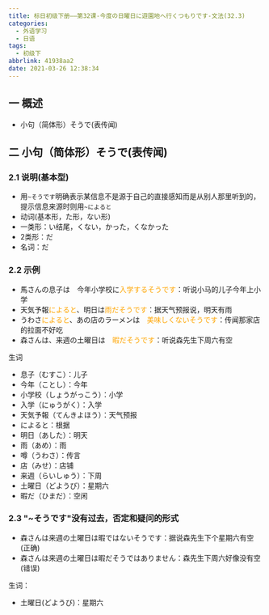 ```yaml
---
title: 标日初级下册——第32课-今度の日曜日に遊園地へ行くつもりです-文法(32.3)
categories:
  - 外语学习
  - 日语
tags:
  - 初级下
abbrlink: 41938aa2
date: 2021-03-26 12:38:34
---
```

## 一 概述

* 小句（简体形）そうで(表传闻)

<!--more-->

## 二 小句（简体形）そうで(表传闻)

### 2.1 说明(基本型)

* 用`~そうです`明确表示某信息不是源于自己的直接感知而是从别人那里听到的，提示信息来源时则用`~によると`
* 动词(基本形，た形，ない形)
* 一类形：い结尾，くない，かった，くなかった
* 2类形：だ
* 名词：だ

### 2.2 示例

* 馬さんの息子は　今年小学校に<font color="orange">入学するそうです</font>：听说小马的儿子今年上小学
* 天気予報<font color="orange">によると</font>、明日は<font color="orange">雨だそうです</font>：据天气预报说，明天有雨
* うわさ<font color="orange">によると</font>、あの店のラーメンは　<font color="orange">美味しくないそうです</font>：传闻那家店的拉面不好吃
* 森さんは、来週の土曜日は　<font color="orange">暇だそうです</font>：听说森先生下周六有空

生词

* 息子（むすこ）：儿子
* 今年（ことし）：今年
* 小学校（しょうがっこう）：小学
* 入学（にゅうがく）：入学
* 天気予報（てんきよほう）：天气预报
* によると：根据
* 明日（あした）：明天
* 雨（あめ）：雨
* 噂（うわさ）：传言
* 店（みせ）：店铺
* 来週（らいしゅう）：下周
* 土曜日（どようび）：星期六
* 暇だ（ひまだ）：空闲

### 2.3 "~そうです"没有过去，否定和疑问的形式

* 森さんは来週の土曜日は暇ではないそうです：据说森先生下个星期六有空(正确)
* 森さんは来週の土曜日は暇だそうではありません：森先生下周六好像没有空(错误)

生词：

* 土曜日(どようび)：星期六

